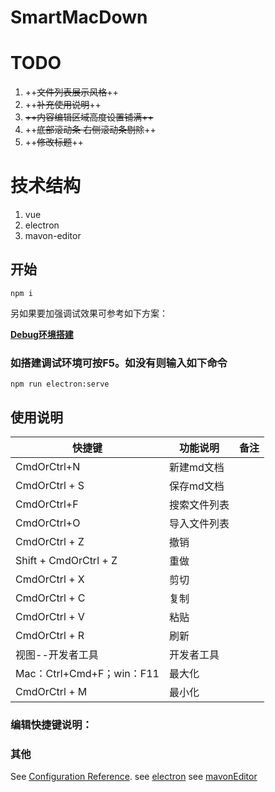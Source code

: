 # SmartMacDown

# TODO
1. ++~~文件列表展示风格~~++
2. ++~~补充使用说明~~++
3. ~~++内容编辑区域高度设置铺满++~~
4. ++~~底部滚动条 右侧滚动条剔除~~++
5. ++~~修改标题~~++


# 技术结构
1. vue
2. electron
3. mavon-editor


## 开始
```
npm i
```
另如果要加强调试效果可参考如下方案：

[**Debug环境搭建**](https://blog.csdn.net/lichong951/article/details/126718928)

### 如搭建调试环境可按F5。如没有则输入如下命令
```
npm run electron:serve
```
## 使用说明
|快捷键|功能说明|备注|
|-|-|-|
|CmdOrCtrl+N|新建md文档||
|CmdOrCtrl + S|保存md文档||
|CmdOrCtrl+F|搜索文件列表||
|CmdOrCtrl+O|导入文件列表||
|CmdOrCtrl + Z|撤销||
|Shift + CmdOrCtrl + Z|重做||
|CmdOrCtrl + X|剪切||
|CmdOrCtrl + C|复制||
|CmdOrCtrl + V|粘贴||
|CmdOrCtrl + R|刷新||
|视图--开发者工具|开发者工具||
|Mac：Ctrl+Cmd+F；win：F11|最大化||
|CmdOrCtrl + M|最小化||

### 编辑快捷键说明：


### 其他
See [Configuration Reference](https://cli.vuejs.org/config/).
see [electron](https://www.electronjs.org/zh/)
see [mavonEditor](https://github.com/hinesboy/mavonEditor)

